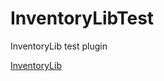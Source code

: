 # InventoryLibTest
InventoryLib test plugin

[InventoryLib](https://github.com/sky-min/InventoryLib)
